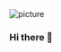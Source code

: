 <picture>
 <source media="(prefers-color-scheme: dark)" srcset="![Marketing Thinking and Development (5)](https://github.com/nhirata3/myFolder/assets/115359671/18e728a5-8d11-49be-a2eb-7ee8b1d9d974)">
 <source media="(prefers-color-scheme: light)" srcset="![Marketing Thinking and Development (5)](https://github.com/nhirata3/myFolder/assets/115359671/18e728a5-8d11-49be-a2eb-7ee8b1d9d974)">
 <img alt="picture" src="![Marketing Thinking and Development (5)](https://github.com/nhirata3/myFolder/assets/115359671/18e728a5-8d11-49be-a2eb-7ee8b1d9d974)">
</picture>


### Hi there 👋

<!--
**nhirata3/nhirata3** is a ✨ _special_ ✨ repository because its `README.md` (this file) appears on your GitHub profile.

Here are some ideas to get you started:

- 🔭 I’m currently working on ...
- 🌱 I’m currently learning ...
- 👯 I’m looking to collaborate on ...
- 🤔 I’m looking for help with ...
- 💬 Ask me about ...
- 📫 How to reach me: ...
- 😄 Pronouns: ...
- ⚡ Fun fact: ...
-->
